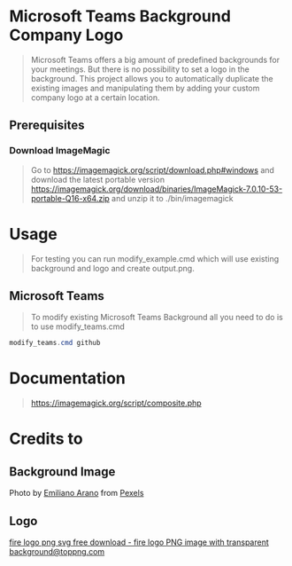 # Microsoft Teams Background Company Logo
> Microsoft Teams offers a big amount of predefined backgrounds for your meetings. But there is no possibility to set a logo in the background. This project allows you to automatically duplicate the existing images and manipulating them by adding your custom company logo at a certain location.

## Prerequisites

### Download ImageMagic
> Go to https://imagemagick.org/script/download.php#windows and download the latest portable version https://imagemagick.org/download/binaries/ImageMagick-7.0.10-53-portable-Q16-x64.zip and unzip it to ./bin/imagemagick

# Usage
> For testing you can run modify_example.cmd which will use existing background and logo and create output.png.

## Microsoft Teams
> To modify existing Microsoft Teams Background all you need to do is to use modify_teams.cmd

```powershell
modify_teams.cmd github
```

# Documentation
> https://imagemagick.org/script/composite.php

# Credits to

## Background Image
Photo by [Emiliano Arano](https://www.pexels.com/@earano?utm_content=attributionCopyText&utm_medium=referral&utm_source=pexels) from [Pexels](https://www.pexels.com/photo/ocean-water-wave-photo-1295138/?utm_content=attributionCopyText&utm_medium=referral&utm_source=pexels)</br>

## Logo
<a title="fire logo png svg free download - fire logo PNG image with transparent background@toppng.com" href="https://toppng.com/fire-logo-png-svg-free-download-fire-logo-PNG-free-PNG-Images_275709" target="_blank">fire logo png svg free download - fire logo PNG image with transparent background@toppng.com</a>
